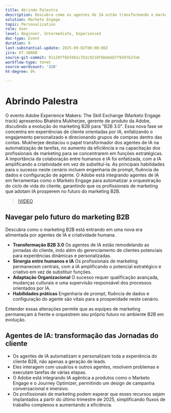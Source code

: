 ```yaml
---
title: Abrindo Palestra
description: Descubra como os agentes de IA estão transformando o marketing B2B em B2B 3.0. Saiba mais sobre estratégias para aumentar a eficiência, a personalização e as jornadas do cliente com o Marketo Engage.
solution: Marketo Engage
topic: Personalization
role: User
level: Beginner, Intermediate, Experienced
doc-type: Event
duration: 0
last-substantial-update: 2025-09-02T00:00:00Z
jira: KT-18868
source-git-commit: 91120ff6bfd81c7b3c9218fbbb6dbff9397b37e6
workflow-type: tm+mt
source-wordcount: '320'
ht-degree: 0%

---
```



# Abrindo Palestra

O evento Adobe Experience Makers: The Skill Exchange (Marketo Engage track) apresentou Bhatstra Mukherjee, gerente de produto da Adobe, discutindo a evolução do marketing B2B para &quot;B2B 3.0&quot;. Essa nova fase se concentra em experiências de cliente orientadas por IA, enfatizando o engajamento personalizado e direcionando grupos de compras dentro das contas. Mukherjee destacou o papel transformador dos agentes de IA na automatização de tarefas, no aumento da eficiência e na capacitação dos profissionais de marketing para se concentrarem em funções estratégicas. A importância da colaboração entre humanos e IA foi enfatizada, com a IA amplificando a criatividade em vez de substituí-la. As principais habilidades para o sucesso neste cenário incluem engenharia de prompt, fluência de dados e configuração de agente. O Adobe está integrando agentes de IA em ferramentas como o Marketo Engage para automatizar a orquestração do ciclo de vida do cliente, garantindo que os profissionais de marketing que adotam IA prosperem no futuro do marketing B2B.

>[!VIDEO](https://video.tv.adobe.com/v/3471392/?learn=on&enablevpops)

## Navegar pelo futuro do marketing B2B

Descubra como o marketing B2B está entrando em uma nova era alimentada por agentes de IA e criatividade humana.

* **Transformação B2B 3.0** Os agentes de IA estão remodelando as jornadas do cliente, indo além do gerenciamento de clientes potenciais para experiências dinâmicas e personalizadas.
* **Sinergia entre humanos e IA** Os profissionais de marketing permanecem centrais, com a IA amplificando o potencial estratégico e criativo em vez de substituir funções.
* **Adaptação Organizacional** O sucesso requer qualificação avançada, mudanças culturais e uma supervisão responsável dos processos orientados por IA.
* **Habilidades práticas** Engenharia de prompt, fluência de dados e configuração do agente são vitais para a prosperidade neste cenário.

Entender essas alterações permite que as equipes de marketing permaneçam à frente e orquestrem seu próprio futuro no ambiente B2B em evolução.

## Agentes de IA: transformação das Jornadas do cliente

* Os agentes de IA automatizam e personalizam toda a experiência do cliente B2B, não apenas a geração de leads.
* Eles interagem com usuários e outros agentes, resolvem problemas e executam tarefas de várias etapas.
* O Adobe está integrando IA agêntica a produtos como o Marketo Engage e o Journey Optimizer, permitindo um design de campanha conversacional e imersivo.
* Os profissionais de marketing podem esperar que esses recursos sejam implantados a partir do último trimestre de 2025, simplificando fluxos de trabalho complexos e aumentando a eficiência.
